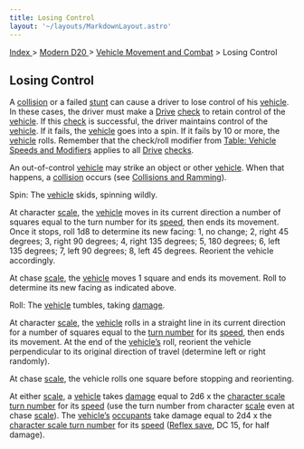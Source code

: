 ```yaml
---
title: Losing Control
layout: '~/layouts/MarkdownLayout.astro'
---
```


[ Index ](/) > [ Modern D20 ](/modern.d20.srd) > [Vehicle Movement and Combat](/modern.d20.srd/vehicle.movement.and.combat) > Losing Control

## Losing Control

A [collision](/modern.d20.srd/vehicle.movement.and.combat/collisions.ramming)
or a failed [stunt](/modern.d20.srd/vehicle.movement.and.combat/stunts) can
cause a driver to lose control of his
[vehicle](/modern.d20.srd/equipment/equipment.vehicles). In these cases, the
driver must make a [Drive](/modern.d20.srd/skills/drive)
[check](/modern.d20.srd/skills/skill.basics) to retain control of the
[vehicle](/modern.d20.srd/equipment/equipment.vehicles). If this
[check](/modern.d20.srd/skills/skill.basics) is successful, the driver
maintains control of the
[vehicle](/modern.d20.srd/equipment/equipment.vehicles). If it fails, the
[vehicle](/modern.d20.srd/equipment/equipment.vehicles) goes into a spin. If
it fails by 10 or more, the
[vehicle](/modern.d20.srd/equipment/equipment.vehicles) rolls. Remember that
the check/roll modifier from [Table: Vehicle Speeds and Modifiers](/modern.d20.srd/vehicle.movement.and.combat/vehicle.speed) applies
to all [Drive](/modern.d20.srd/skills/drive)
[checks](/modern.d20.srd/skills/skill.basics).

An out-of-control [vehicle](/modern.d20.srd/equipment/equipment.vehicles) may
strike an object or other
[vehicle](/modern.d20.srd/equipment/equipment.vehicles). When that happens, a
[collision](/modern.d20.srd/vehicle.movement.and.combat/collisions.ramming)
occurs (see [Collisions and Ramming](/modern.d20.srd/vehicle.movement.and.combat/collisions.ramming)).

Spin: The [vehicle](/modern.d20.srd/equipment/equipment.vehicles) skids,
spinning wildly.

At character [scale](/modern.d20.srd/vehicle.movement.and.combat/scale), the
[vehicle](/modern.d20.srd/equipment/equipment.vehicles) moves in its current
direction a number of squares equal to the turn number for its
[speed](/modern.d20.srd/vehicle.movement.and.combat/vehicle.speed), then ends
its movement. Once it stops, roll 1d8 to determine its new facing: 1, no
change; 2, right 45 degrees; 3, right 90 degrees; 4, right 135 degrees; 5, 180
degrees; 6, left 135 degrees; 7, left 90 degrees; 8, left 45 degrees. Reorient
the vehicle accordingly.

At chase [scale](/modern.d20.srd/vehicle.movement.and.combat/scale), the
[vehicle](/modern.d20.srd/equipment/equipment.vehicles) moves 1 square and
ends its movement. Roll to determine its new facing as indicated above.

Roll: The [vehicle](/modern.d20.srd/equipment/equipment.vehicles) tumbles,
taking
[damage](/modern.d20.srd/vehicle.movement.and.combat/damaging.vehicles).

At character [scale](/modern.d20.srd/vehicle.movement.and.combat/scale), the
[vehicle](/modern.d20.srd/equipment/equipment.vehicles) rolls in a straight
line in its current direction for a number of squares equal to the [turn number](/modern.d20.srd/vehicle.movement.and.combat/vehicle.speed) for its
[speed](/modern.d20.srd/vehicle.movement.and.combat/vehicle.speed), then ends
its movement. At the end of the
[vehicle’s](/modern.d20.srd/equipment/equipment.vehicles) roll, reorient the
vehicle perpendicular to its original direction of travel (determine left or
right randomly).

At chase [scale](/modern.d20.srd/vehicle.movement.and.combat/scale), the
vehicle rolls one square before stopping and reorienting.

At either [scale](/modern.d20.srd/vehicle.movement.and.combat/scale), a
[vehicle](/modern.d20.srd/equipment/equipment.vehicles) takes
[damage](/modern.d20.srd/vehicle.movement.and.combat/damaging.vehicles) equal
to 2d6 x the [character scale turn number](/modern.d20.srd/vehicle.movement.and.combat/vehicle.speed) for its
[speed](/modern.d20.srd/vehicle.movement.and.combat/vehicle.speed) (use the
turn number from character
[scale](/modern.d20.srd/vehicle.movement.and.combat/vehicle.speed) even at
chase [scale](/modern.d20.srd/vehicle.movement.and.combat/vehicle.speed)). The
[vehicle’s](/modern.d20.srd/equipment/equipment.vehicles)
[occupants](/modern.d20.srd/vehicle.movement.and.combat/damage.to.vehicle.occupants)
take damage equal to 2d4 x the [character scale turn number](/modern.d20.srd/vehicle.movement.and.combat/vehicle.speed) for its
[speed](/modern.d20.srd/vehicle.movement.and.combat/vehicle.speed) ([Reflex save](/modern.d20.srd/basics/saving.throws), DC 15, for half damage).

